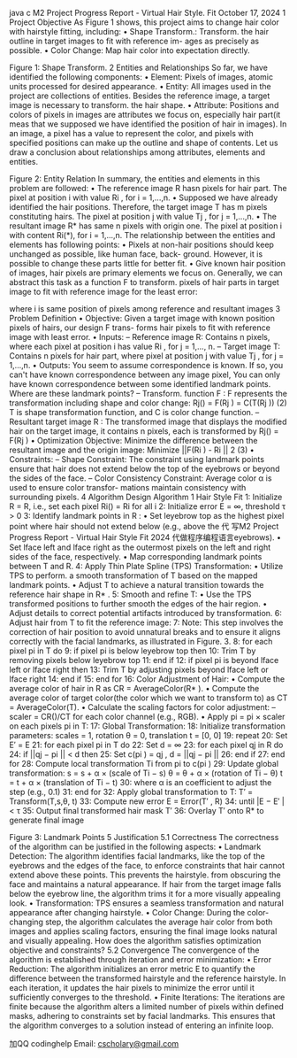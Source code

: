 java c M2 Project Progress Report - Virtual Hair Style. Fit October 17, 2024 1 Project Objective As Figure 1 shows, this project aims to change hair color with hairstyle fitting, including: • Shape Transform.: Transform. the hair outline in target images to fit with reference im- ages as precisely as possible. • Color Change: Map hair color into expectation directly.

Figure 1: Shape Transform. 2 Entities and Relationships So far, we have identified the following components: • Element: Pixels of images, atomic units processed for desired appearance. • Entity: All images used in the project are collections of entities. Besides the reference image, a target image is necessary to transform. the hair shape. • Attribute: Positions and colors of pixels in images are attributes we focus on, especially hair part(it meas that we supposed we have identified the position of hair in images). In an image, a pixel has a value to represent the color, and pixels with specified positions can make up the outline and shape of contents. Let us draw a conclusion about relationships among attributes, elements and entities.

Figure 2: Entity Relation In summary, the entities and elements in this problem are followed: • The reference image R hasn pixels for hair part. The pixel at position i with value Ri , for i = 1,...,n. • Supposed we have already identified the hair positions. Therefore, the target image T has m pixels constituting hairs. The pixel at position j with value Tj , for j = 1,...,n. • The resultant image R* has same n pixels with origin one. The pixel at position i with content Ri(*), for i = 1,...,n. The relationship between the entities and elements has following points: • Pixels at non-hair positions should keep unchanged as possible, like human face, back- ground. However, it is possible to change these parts little for better fit. • Give known hair position of images, hair pixels are primary elements we focus on. Generally, we can abstract this task as a function F to transform. pixels of hair parts in target image to fit with reference image for the least error:

where i is same position of pixels among reference and resultant images 3 Problem Definition • Objective: Given a target image with known position pixels of hairs, our design F trans- forms hair pixels to fit with reference image with least error. • Inputs: – Reference image R: Contains n pixels, where each pixel at position i has value Ri , for j = 1,..., n. – Target image T: Contains n pixels for hair part, where pixel at position j with value Tj , for j = 1,...,n. • Outputs: You seem to assume correspondence is known. If so, you can't have known correspondence between any image pixel, You can only have known correspondence between some identified landmark points. Where are these landmark points? – Transform. function F : F represents the transformation including shape and color change: Rj() = F(Rj ) = C(T(Rj )) (2) T is shape transformation function, and C is color change function. – Resultant target image R : The transformed image that displays the modified hair on the target image, it contains n pixels, each is transformed by Rj() = F(Rj ) • Optimization Objective: Minimize the difference between the resultant image and the origin image: Minimize ||F(Ri ) - Ri || 2 (3) • Constraints: – Shape Constraint: The constraint using landmark points ensure that hair does not extend below the top of the eyebrows or beyond the sides of the face. – Color Consistency Constraint: Average color α is used to ensure color transfor- mations maintain consistency with surrounding pixels. 4 Algorithm Design Algorithm 1 Hair Style Fit 1: Initialize R = R, i.e., set each pixel Ri() = Ri for all i 2: Initialize error E = ∞, threshold τ > 0 3: Identify landmark points in R : • Set leyebrow top as the highest pixel point where hair should not extend below (e.g., above the 代 写M2 Project Progress Report - Virtual Hair Style Fit 2024 代做程序编程语言eyebrows). • Set lface left and lface right as the outermost pixels on the left and right sides of the face, respectively. • Map corresponding landmark points between T and R. 4: Apply Thin Plate Spline (TPS) Transformation: • Utilize TPS to perform. a smooth transformation of T based on the mapped landmark points. • Adjust T to achieve a natural transition towards the reference hair shape in R* . 5: Smooth and refine T: • Use the TPS transformed positions to further smooth the edges of the hair region. • Adjust details to correct potential artifacts introduced by transformation. 6: Adjust hair from T to fit the reference image: 7: Note: This step involves the correction of hair position to avoid unnatural breaks and to ensure it aligns correctly with the facial landmarks, as illustrated in Figure. 3. 8: for each pixel pi in T do 9: if pixel pi is below leyebrow top then 10: Trim T by removing pixels below leyebrow top 11: end if 12: if pixel pi is beyond lface left or lface right then 13: Trim T by adjusting pixels beyond lface left or lface right 14: end if 15: end for 16: Color Adjustment of Hair: • Compute the average color of hair in R as CR = AverageColor(R* ). • Compute the average color of target color(the color which we want to transform to) as CT = AverageColor(T). • Calculate the scaling factors for color adjustment: – scaler = CR()/CT for each color channel (e.g., RGB). • Apply pi = pi × scaler on each pixels pi in T: 17: Global Transformation: 18: Initialize transformation parameters: scales = 1, rotation θ = 0, translation t = [0, 0] 19: repeat 20: Set E′ = E 21: for each pixel pi in T do 22: Set d = ∞ 23: for each pixel qj in R do 24: if ||qj − pi || < d then 25: Set c(pi ) = qj , d = ||qj − pi || 26: end if 27: end for 28: Compute local transformation Ti from pi to c(pi ) 29: Update global transformation: s = s + α × (scale of Ti − s) θ = θ + α × (rotation of Ti − θ) t = t + α × (translation of Ti − t) 30: where α is an coefficient to adjust the step (e.g., 0.1) 31: end for 32: Apply global transformation to T: T′ = Transform(T,s,θ, t) 33: Compute new error E = Error(T′ , R) 34: until |E − E′ | < τ 35: Output final transformed hair mask T′ 36: Overlay T′ onto R* to generate final image

Figure 3: Landmark Points 5 Justification 5.1 Correctness The correctness of the algorithm can be justified in the following aspects: • Landmark Detection: The algorithm identifies facial landmarks, like the top of the eyebrows and the edges of the face, to enforce constraints that hair cannot extend above these points. This prevents the hairstyle. from obscuring the face and maintains a natural appearance. If hair from the target image falls below the eyebrow line, the algorithm trims it for a more visually appealing look. • Transformation: TPS ensures a seamless transformation and natural appearance after changing hairstyle. • Color Change: During the color-changing step, the algorithm calculates the average hair color from both images and applies scaling factors, ensuring the final image looks natural and visually appealing. How does the algorithm satisfies optimization objective and constraints? 5.2 Convergence The convergence of the algorithm is established through iteration and error minimization: • Error Reduction: The algorithm initializes an error metric E to quantify the difference between the transformed hairstyle and the reference hairstyle. In each iteration, it updates the hair pixels to minimize the error until it sufficiently converges to the threshold. • Finite Iterations: The iterations are finite because the algorithm alters a limited number of pixels within defined masks, adhering to constraints set by facial landmarks. This ensures that the algorithm converges to a solution instead of entering an infinite loop.

加QQ codinghelp Email: cscholary@gmail.com
